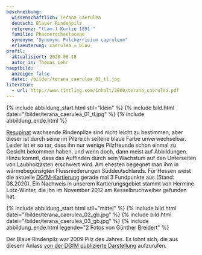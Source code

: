```yaml
---
beschreibung:
  wissenschaftlich: Terana caerulea
  deutsch: Blauer Rindenpilz
  referenz: "(Lam.) Kuntze 1891 "
  familie: Phaenerochaetaceae
  synonym: "Synonym: Pulcherricium caeruleum"
  erlaeuterung: caerulea = blau
profil:
  aktualisiert: 2020-08-18
  autor_in: Thomas Lehr
hauptbild:
  anzeige: false
  datei: /bilder/terana_caerulea_01_tl.jpg
literatur:
  - url: http://www.tintling.com/inhalt/2000/terana_caerulea.pdf
---
```

{% include abbildung_start.html stil="klein" %}
{% include bild.html datei="/bilder/terana_caerulea_01_tl.jpg" %}
{% include abbildung_ende.html %}

[Resupinat](resupinat "Glossar") wachsende Rindenpilze sind nicht leicht zu bestimmen, aber dieser ist durch seine im Pilzreich seltene blaue Farbe unverwechselbar. Leider ist er so rar, dass ihn nur wenige Pilzfreunde schon einmal zu Gesicht bekommen haben, und wenn doch, dann meist auf Abbildungen. Hinzu kommt, dass das Auffinden durch sein Wachstum auf den Unterseiten von Laubholzästen erschwert wird. Am ehesten begegnet man ihm in wärmebegünsigten Flussniederungen Süddeutschlands. Für Hessen weist die aktuelle [DGfM-Kartierung](http://hessen.pilze-deutschland.de/organismen/terana-caerulea-schrad-ex-lam-kuntze-1891) gerade mal 3 Fundpunkte aus (Stand: 08.2020). Ein Nachweis in unserem Kartierungsgebiet stammt von Hermine Lotz-Winter, die ihn im November 2012 am Kesselbruchweiher gefunden hat.

{% include abbildung_start.html stil="mittel" %}
{% include bild.html datei="/bilder/terana_caerulea_02_gb.jpg" %}
{% include bild.html datei="/bilder/terana_caerulea_03_gb.jpg" %}
{% include abbildung_ende.html legende="2 Fotos von Günther Breidert" %}

Der Blaue Rindenpilz war 2009 Pilz des Jahres. Es lohnt sich, die aus diesem Anlass [von der DGfM publizierte Darstellung](http://hessen.pilze-deutschland.de/organismen/terana-caerulea-schrad-ex-lam-kuntze-1891-1) aufzurufen.